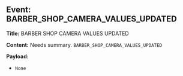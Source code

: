 ## Event: BARBER_SHOP_CAMERA_VALUES_UPDATED

**Title:** BARBER SHOP CAMERA VALUES UPDATED

**Content:**
Needs summary.
`BARBER_SHOP_CAMERA_VALUES_UPDATED`

**Payload:**
- `None`